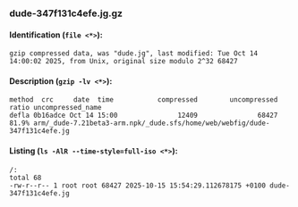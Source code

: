 ### dude-347f131c4efe.jg.gz
#### Identification (`file <*>`):
```
gzip compressed data, was "dude.jg", last modified: Tue Oct 14 14:00:02 2025, from Unix, original size modulo 2^32 68427
```
#### Description (`gzip -lv <*>`):
```
method  crc     date  time           compressed        uncompressed  ratio uncompressed_name
defla 0b16adce Oct 14 15:00               12409               68427  81.9% arm/_dude-7.21beta3-arm.npk/_dude.sfs/home/web/webfig/dude-347f131c4efe.jg
```
#### Listing (`ls -AlR --time-style=full-iso <*>`):
```
/:
total 68
-rw-r--r-- 1 root root 68427 2025-10-15 15:54:29.112678175 +0100 dude-347f131c4efe.jg
```

